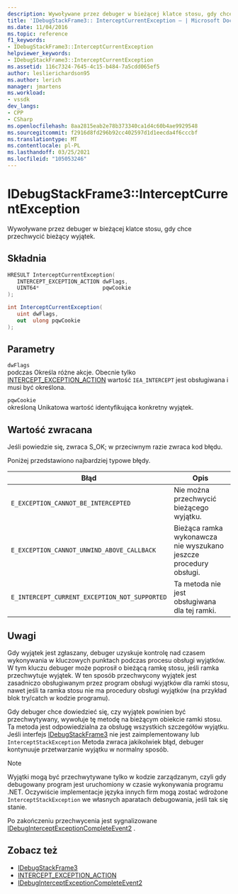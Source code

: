 ```yaml
---
description: Wywoływane przez debuger w bieżącej klatce stosu, gdy chce przechwycić bieżący wyjątek.
title: 'IDebugStackFrame3:: InterceptCurrentException — | Microsoft Docs'
ms.date: 11/04/2016
ms.topic: reference
f1_keywords:
- IDebugStackFrame3::InterceptCurrentException
helpviewer_keywords:
- IDebugStackFrame3::InterceptCurrentException
ms.assetid: 116c7324-7645-4c15-b484-7a5cdd065ef5
author: leslierichardson95
ms.author: lerich
manager: jmartens
ms.workload:
- vssdk
dev_langs:
- CPP
- CSharp
ms.openlocfilehash: 8aa2815eab2e78b373340ca1d4c60b4ae9929548
ms.sourcegitcommit: f2916d8fd296b92cc402597d1d1eecda4f6cccbf
ms.translationtype: MT
ms.contentlocale: pl-PL
ms.lasthandoff: 03/25/2021
ms.locfileid: "105053246"
---
```

# <a name="idebugstackframe3interceptcurrentexception"></a>IDebugStackFrame3::InterceptCurrentException
Wywoływane przez debuger w bieżącej klatce stosu, gdy chce przechwycić bieżący wyjątek.

## <a name="syntax"></a>Składnia

```cpp
HRESULT InterceptCurrentException(
   INTERCEPT_EXCEPTION_ACTION dwFlags,
   UINT64*                    pqwCookie
);
```

```csharp
int InterceptCurrentException(
   uint dwFlags,
   out  ulong pqwCookie
);
```

## <a name="parameters"></a>Parametry
`dwFlags`\
podczas Określa różne akcje. Obecnie tylko [INTERCEPT_EXCEPTION_ACTION](../../../extensibility/debugger/reference/intercept-exception-action.md) wartość `IEA_INTERCEPT` jest obsługiwana i musi być określona.

`pqwCookie`\
określoną Unikatowa wartość identyfikująca konkretny wyjątek.

## <a name="return-value"></a>Wartość zwracana
 Jeśli powiedzie się, zwraca S_OK; w przeciwnym razie zwraca kod błędu.

 Poniżej przedstawiono najbardziej typowe błędy.

|Błąd|Opis|
|-----------|-----------------|
|`E_EXCEPTION_CANNOT_BE_INTERCEPTED`|Nie można przechwycić bieżącego wyjątku.|
|`E_EXCEPTION_CANNOT_UNWIND_ABOVE_CALLBACK`|Bieżąca ramka wykonawcza nie wyszukano jeszcze procedury obsługi.|
|`E_INTERCEPT_CURRENT_EXCEPTION_NOT_SUPPORTED`|Ta metoda nie jest obsługiwana dla tej ramki.|

## <a name="remarks"></a>Uwagi
 Gdy wyjątek jest zgłaszany, debuger uzyskuje kontrolę nad czasem wykonywania w kluczowych punktach podczas procesu obsługi wyjątków. W tym kluczu debuger może poprosił o bieżącą ramkę stosu, jeśli ramka przechwytuje wyjątek. W ten sposób przechwycony wyjątek jest zasadniczo obsługiwanym przez program obsługi wyjątków dla ramki stosu, nawet jeśli ta ramka stosu nie ma procedury obsługi wyjątków (na przykład blok try/catch w kodzie programu).

 Gdy debuger chce dowiedzieć się, czy wyjątek powinien być przechwytywany, wywołuje tę metodę na bieżącym obiekcie ramki stosu. Ta metoda jest odpowiedzialna za obsługę wszystkich szczegółów wyjątku. Jeśli interfejs [IDebugStackFrame3](../../../extensibility/debugger/reference/idebugstackframe3.md) nie jest zaimplementowany lub `InterceptStackException` Metoda zwraca jakikolwiek błąd, debuger kontynuuje przetwarzanie wyjątku w normalny sposób.

> [!NOTE]
> Wyjątki mogą być przechwytywane tylko w kodzie zarządzanym, czyli gdy debugowany program jest uruchomiony w czasie wykonywania programu .NET. Oczywiście implementacje języka innych firm mogą zostać wdrożone `InterceptStackException` we własnych aparatach debugowania, jeśli tak się stanie.

 Po zakończeniu przechwycenia jest sygnalizowane [IDebugInterceptExceptionCompleteEvent2](../../../extensibility/debugger/reference/idebuginterceptexceptioncompleteevent2.md) .

## <a name="see-also"></a>Zobacz też
- [IDebugStackFrame3](../../../extensibility/debugger/reference/idebugstackframe3.md)
- [INTERCEPT_EXCEPTION_ACTION](../../../extensibility/debugger/reference/intercept-exception-action.md)
- [IDebugInterceptExceptionCompleteEvent2](../../../extensibility/debugger/reference/idebuginterceptexceptioncompleteevent2.md)

